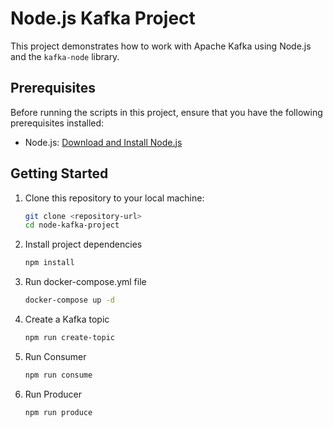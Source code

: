 # Node.js Kafka Project

This project demonstrates how to work with Apache Kafka using Node.js and the `kafka-node` library.

## Prerequisites

Before running the scripts in this project, ensure that you have the following prerequisites installed:

-   Node.js: [Download and Install Node.js](https://nodejs.org/)

## Getting Started

1. Clone this repository to your local machine:

    ```bash
    git clone <repository-url>
    cd node-kafka-project

    ```

2. Install project dependencies
    ```bash
    npm install
    ```
3. Run docker-compose.yml file
    ```bash
    docker-compose up -d
    ```
4. Create a Kafka topic
    ```bash
    npm run create-topic
    ```
5. Run Consumer
    ```bash
    npm run consume
    ```
6. Run Producer
    ```bash
    npm run produce
    ```
